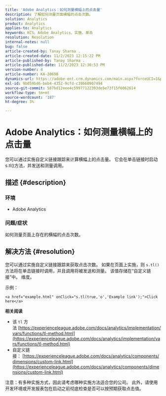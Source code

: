```yaml
---
title: 'Adobe Analytics：如何测量横幅上的点击量'
description: 了解如何测量页面横幅的点击次数。
solution: Analytics
product: Analytics
applies-to: Analytics
keywords: KCS、Adobe Analytics、实施、单击
resolution: Resolution
internal-notes: null
bug: false
article-created-by: Tanay Sharma .
article-created-date: 11/2/2023 12:15:22 PM
article-published-by: Tanay Sharma .
article-published-date: 11/2/2023 12:30:53 PM
version-number: 4
article-number: KA-20698
dynamics-url: https://adobe-ent.crm.dynamics.com/main.aspx?forceUCI=1&pagetype=entityrecord&etn=knowledgearticle&id=498d7e79-7979-ee11-8179-6045bd006239
exl-id: 9b059bd6-beb4-4352-9cfd-c39b60907494
source-git-commit: 587bd12eee4c59977122393de5e73f15f6062614
workflow-type: tm+mt
source-wordcount: '187'
ht-degree: 3%

---
```


# Adobe Analytics：如何测量横幅上的点击量


您可以通过实施自定义链接跟踪来计算横幅上的点击量。 它会在单击链接时启动s.tl()方法，并发送和测量调用。

## 描述 {#description}


### 环境

- Adobe Analytics




### 问题/症状 

如何测量页面上存在的横幅的点击次数。


## 解决方法 {#resolution}


您可以通过实施自定义链接跟踪来获取点击次数。 如果在页面上实施，则 `s.tl()` 方法将在单击链接时调用，并且调用将被发送和测量。 该值存储在“自定义链接”中。 维度。

示例：


```
<a href="example.html" onClick="s.tl(true,'o','Example link');">Click here</a>
```


<b>相关阅读</b>

- 该 `tl` 方法 [https://experienceleague.adobe.com/docs/analytics/implementation/vars/functions/tl-method.html](https://experienceleague.adobe.com/docs/analytics/implementation/vars/functions/tl-method.html)
- 自定义链接： [https://experienceleague.adobe.com/docs/analytics/components/dimensions/custom-link.html](https://experienceleague.adobe.com/docs/analytics/components/dimensions/custom-link.html)


注意：有多种实施方式，因此请考虑哪种实施方法适合您的公司。 此外，请使用开发环境或开发报表包在启动之前彻底检查是否可以按预期获取点击值。
